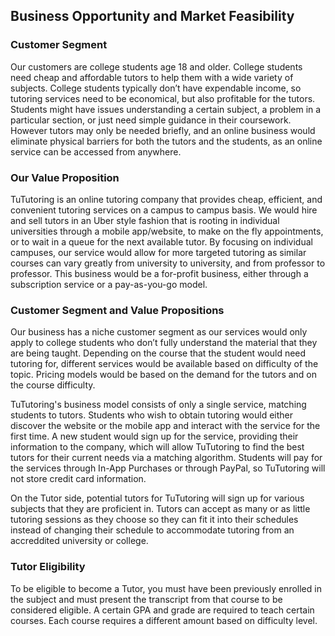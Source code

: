 ## Business Opportunity and Market Feasibility

### Customer Segment
Our customers are college students age 18 and older. College students need cheap and affordable tutors to help them with a wide variety of subjects. College students typically don’t have expendable income, so tutoring services need to be economical, but also profitable for the tutors. Students might have issues understanding a certain subject, a problem in a particular section, or just need simple guidance in their coursework. However tutors may only be needed briefly, and an online business would eliminate physical barriers for both the tutors and the students, as an online service can be accessed from anywhere. 

### Our Value Proposition
TuTutoring is an online tutoring company that provides cheap, efficient, and convenient tutoring services on a campus to campus basis. We would hire and sell tutors in an Uber style fashion that is rooting in individual universities through a mobile app/website, to make on the fly appointments, or to wait in a queue for the next available tutor. By focusing on individual campuses, our service would allow for more targeted tutoring as similar courses can vary greatly from university to university, and from professor to professor. This business would be a for-profit business, either through a subscription service or a pay-as-you-go model.

### Customer Segment and Value Propositions
Our business has a niche customer segment as our services would only apply to college students who don’t fully understand the material that they are being taught. Depending on the course that the student would need tutoring for, different services would be available based on difficulty of the topic. Pricing models would be based on the demand for the tutors and on the course difficulty.

TuTutoring's business model consists of only a single service, matching students to tutors. Students who wish to obtain tutoring would either discover the website or the mobile app and interact with the service for the first time. A new student would sign up for the service, providing their information to the company, which will allow TuTutoring to find the best tutors for their current needs via a matching algorithm. Students will pay for the services through In-App Purchases or through PayPal, so TuTutoring will not store credit card information. 

On the Tutor side, potential tutors for TuTutoring will sign up for various subjects that they are proficient in. Tutors can accept as many or as little tutoring sessions as they choose so they can fit it into their schedules instead of changing their schedule to accommodate tutoring from an accreddited university or college.

### Tutor Eligibility  
To be eligible to become a Tutor, you must have been previously enrolled in the subject and must present the transcript from that course to be considered eligible. A certain GPA and grade are required to teach certain courses. Each course requires a different amount based on difficulty level. 

